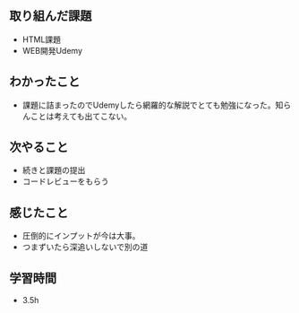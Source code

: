 ## 取り組んだ課題
- HTML課題
- WEB開発Udemy

## わかったこと
- 課題に詰まったのでUdemyしたら網羅的な解説でとても勉強になった。知らんことは考えても出てこない。

## 次やること
- 続きと課題の提出
- コードレビューをもらう

## 感じたこと
- 圧倒的にインプットが今は大事。
- つまずいたら深追いしないで別の道

## 学習時間
- 3.5h
